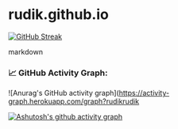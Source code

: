 # rudik.github.io
[![GitHub Streak](https://streak-stats.demolab.com/?user=rudikrudik)](https://git.io/streak-stats)

markdown
### 📈 GitHub Activity Graph:
![Anurag's GitHub activity graph](https://activity-graph.herokuapp.com/graph?rudikrudik



[![Ashutosh's github activity graph](https://github-readme-activity-graph.vercel.app/graph?username=rudikrudik)](https://github.com/ashutosh00710/github-readme-activity-graph)
